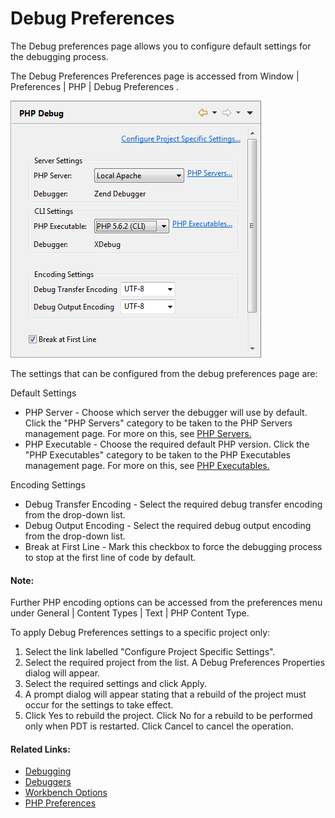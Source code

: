 # Debug Preferences

<!--context:debug_preferences-->

The Debug preferences page allows you to configure default settings for the debugging process.

The Debug Preferences Preferences page is accessed from Window | Preferences | PHP | Debug Preferences .

![Debug Preferences](images/debug_preferences.png "Debug Preferences")

The settings that can be configured from the debug preferences page are:

Default Settings

 * PHP Server - Choose which server the debugger will use by default. Click the "PHP Servers" category to be taken to the PHP Servers management page. For more on this, see [PHP Servers.](../../../032-reference/032-preferences/080-php_servers.md)
 * PHP Executable - Choose the required default PHP version. Click the "PHP Executables" category to be taken to the PHP Executables management page. For more on this, see [PHP Executables.](../../../032-reference/032-preferences/056-php_executables/000-index.md)

Encoding Settings

 * Debug Transfer Encoding - Select the required debug transfer encoding from the drop-down list.
 * Debug Output Encoding  - Select the required debug output encoding from the drop-down list.
 * Break at First Line - Mark this checkbox to force the debugging process to stop at the first line of code by default.

<!--note-start-->

#### Note:

Further PHP encoding options can be accessed from the preferences menu under General | Content Types | Text | PHP Content Type.

<!--note-end-->

<!--ref-start-->

To apply Debug Preferences settings to a specific project only:

 1. Select the link labelled "Configure Project Specific Settings".
 2. Select the required project from the list.  A Debug Preferences Properties dialog will appear.
 3. Select the required settings and click Apply.
 4. A prompt dialog will appear stating that a rebuild of the project must occur for the settings to take effect.
 5. Click Yes to rebuild the project. Click No for a rebuild to be performed only when PDT is restarted. Click Cancel to cancel the operation.
 
<!--ref-end-->

<!--links-start-->

#### Related Links:

 * [Debugging](../../../024-tasks/152-debugging/000-index.md)
 * [Debuggers](008-installed_debuggers.md)
 * [Workbench Options](024-launching.md)
 * [PHP Preferences](../../../032-reference/032-preferences/000-index.md)

<!--links-end-->
